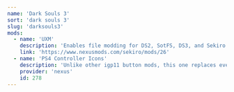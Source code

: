 ```yaml
---
name: 'Dark Souls 3'
sort: 'dark souls 3'
slug: 'darksouls3'
mods:
  - name: 'UXM'
    description: 'Enables file modding for DS2, SotFS, DS3, and Sekiro by unpacking game archives and patching the executable to load loose files instead.'
    link: 'https://www.nexusmods.com/sekiro/mods/26'
  - name: 'PS4 Controller Icons'
    description: 'Unlike other igp11 button mods, this one replaces every single xbox button with the correct ps4 buttons.'
    provider: 'nexus'
    id: 278
---
```

